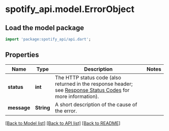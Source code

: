 # spotify_api.model.ErrorObject

## Load the model package
```dart
import 'package:spotify_api/api.dart';
```

## Properties
Name | Type | Description | Notes
------------ | ------------- | ------------- | -------------
**status** | **int** | The HTTP status code (also returned in the response header; see [Response Status Codes](/documentation/web-api/concepts/api-calls#response-status-codes) for more information).  | 
**message** | **String** | A short description of the cause of the error.  | 

[[Back to Model list]](../README.md#documentation-for-models) [[Back to API list]](../README.md#documentation-for-api-endpoints) [[Back to README]](../README.md)


